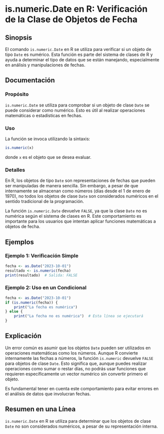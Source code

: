 <!--
Meta Description: # is.numeric.Date en R: Verificación de la Clase de Objetos de Fecha ## Sinopsis El comando `is.numeric.Date` en R se utiliza para verificar si un obj...
Meta Keywords: date, que, numeric, fecha, objetos
-->

# is.numeric.Date en R: Verificación de la Clase de Objetos de Fecha

## Sinopsis
El comando `is.numeric.Date` en R se utiliza para verificar si un objeto de tipo `Date` es numérico. Esta función es parte del sistema de clases de R y ayuda a determinar el tipo de datos que se están manejando, especialmente en análisis y manipulaciones de fechas.

## Documentación
### Propósito
`is.numeric.Date` se utiliza para comprobar si un objeto de clase `Date` se puede considerar como numérico. Esto es útil al realizar operaciones matemáticas o estadísticas en fechas.

### Uso
La función se invoca utilizando la sintaxis:
```R
is.numeric(x)
```
donde `x` es el objeto que se desea evaluar.

### Detalles
En R, los objetos de tipo `Date` son representaciones de fechas que pueden ser manipuladas de manera sencilla. Sin embargo, a pesar de que internamente se almacenan como números (días desde el 1 de enero de 1970), no todos los objetos de clase `Date` son considerados numéricos en el sentido tradicional de la programación. 

La función `is.numeric.Date` devuelve `FALSE`, ya que la clase `Date` no es numérica según el sistema de clases en R. Este comportamiento es importante para los usuarios que intentan aplicar funciones matemáticas a objetos de fecha.

## Ejemplos
### Ejemplo 1: Verificación Simple
```R
fecha <- as.Date("2023-10-01")
resultado <- is.numeric(fecha)
print(resultado)  # Salida: FALSE
```

### Ejemplo 2: Uso en un Condicional
```R
fecha <- as.Date("2023-10-01")
if (is.numeric(fecha)) {
    print("La fecha es numérica")
} else {
    print("La fecha no es numérica")  # Esta línea se ejecutará
}
```

## Explicación
Un error común es asumir que los objetos `Date` pueden ser utilizados en operaciones matemáticas como los números. Aunque R convierte internamente las fechas a números, la función `is.numeric` devuelve `FALSE` para objetos de clase `Date`. Esto significa que, aunque puedes realizar operaciones como sumar o restar días, no podrás usar funciones que requieren específicamente un vector numérico sin convertir primero el objeto.

Es fundamental tener en cuenta este comportamiento para evitar errores en el análisis de datos que involucran fechas.

## Resumen en una Línea
`is.numeric.Date` en R se utiliza para determinar que los objetos de clase `Date` no son considerados numéricos, a pesar de su representación interna.
